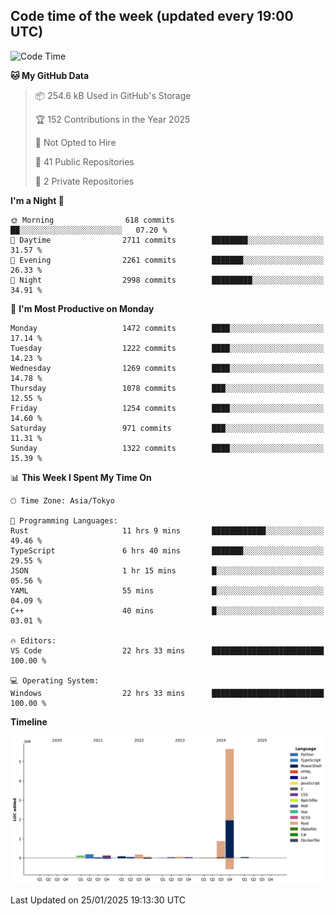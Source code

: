 ## Code time of the week (updated every 19:00 UTC)

<!--START_SECTION:waka-->
![Code Time](http://img.shields.io/badge/Code%20Time-4%2C187%20hrs%204%20mins-blue)

**🐱 My GitHub Data** 

> 📦 254.6 kB Used in GitHub's Storage 
 > 
> 🏆 152 Contributions in the Year 2025
 > 
> 🚫 Not Opted to Hire
 > 
> 📜 41 Public Repositories 
 > 
> 🔑 2 Private Repositories 
 > 
**I'm a Night 🦉** 

```text
🌞 Morning                618 commits         ██░░░░░░░░░░░░░░░░░░░░░░░   07.20 % 
🌆 Daytime                2711 commits        ████████░░░░░░░░░░░░░░░░░   31.57 % 
🌃 Evening                2261 commits        ███████░░░░░░░░░░░░░░░░░░   26.33 % 
🌙 Night                  2998 commits        █████████░░░░░░░░░░░░░░░░   34.91 % 
```
📅 **I'm Most Productive on Monday** 

```text
Monday                   1472 commits        ████░░░░░░░░░░░░░░░░░░░░░   17.14 % 
Tuesday                  1222 commits        ████░░░░░░░░░░░░░░░░░░░░░   14.23 % 
Wednesday                1269 commits        ████░░░░░░░░░░░░░░░░░░░░░   14.78 % 
Thursday                 1078 commits        ███░░░░░░░░░░░░░░░░░░░░░░   12.55 % 
Friday                   1254 commits        ████░░░░░░░░░░░░░░░░░░░░░   14.60 % 
Saturday                 971 commits         ███░░░░░░░░░░░░░░░░░░░░░░   11.31 % 
Sunday                   1322 commits        ████░░░░░░░░░░░░░░░░░░░░░   15.39 % 
```


📊 **This Week I Spent My Time On** 

```text
🕑︎ Time Zone: Asia/Tokyo

💬 Programming Languages: 
Rust                     11 hrs 9 mins       ████████████░░░░░░░░░░░░░   49.46 % 
TypeScript               6 hrs 40 mins       ███████░░░░░░░░░░░░░░░░░░   29.55 % 
JSON                     1 hr 15 mins        █░░░░░░░░░░░░░░░░░░░░░░░░   05.56 % 
YAML                     55 mins             █░░░░░░░░░░░░░░░░░░░░░░░░   04.09 % 
C++                      40 mins             █░░░░░░░░░░░░░░░░░░░░░░░░   03.01 % 

🔥 Editors: 
VS Code                  22 hrs 33 mins      █████████████████████████   100.00 % 

💻 Operating System: 
Windows                  22 hrs 33 mins      █████████████████████████   100.00 % 
```

**Timeline**

![Lines of Code chart](https://raw.githubusercontent.com/SARDONYX-sard/SARDONYX-sard/main/assets/bar_graph.png)


 Last Updated on 25/01/2025 19:13:30 UTC
<!--END_SECTION:waka-->